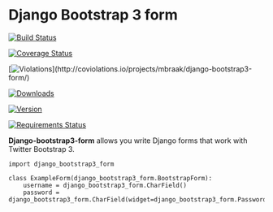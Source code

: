 # Django Bootstrap 3 form

[![Build Status](https://travis-ci.org/mbraak/django-bootstrap3-form.png)](https://travis-ci.org/mbraak/django-bootstrap3-form)

[![Coverage Status](https://coveralls.io/repos/mbraak/django-bootstrap3-form/badge.png)](https://coveralls.io/r/mbraak/django-bootstrap3-form)

[![Violations](https://coviolations.io/projects/mbraak/django-bootstrap3-form/badge/?)](http://coviolations.io/projects/mbraak/django-bootstrap3-form/)

[![Downloads](https://pypip.in/d/django-bootstrap3-form/badge.png)](https://pypi.python.org/pypi/django-bootstrap3-form/)

[![Version](https://pypip.in/v/django-bootstrap3-form/badge.png)](https://pypi.python.org/pypi/django-bootstrap3-form/)

[![Requirements Status](https://requires.io/github/mbraak/django-bootstrap3-form/requirements.png?branch=master)](https://requires.io/github/mbraak/django-bootstrap3-form/requirements/?branch=master)

**Django-bootstrap3-form** allows you write Django forms that work with Twitter Bootstrap 3.

```
import django_bootstrap3_form

class ExampleForm(django_bootstrap3_form.BootstrapForm):
	username = django_bootstrap3_form.CharField()
	password = django_bootstrap3_form.CharField(widget=django_bootstrap3_form.PasswordInput)
```